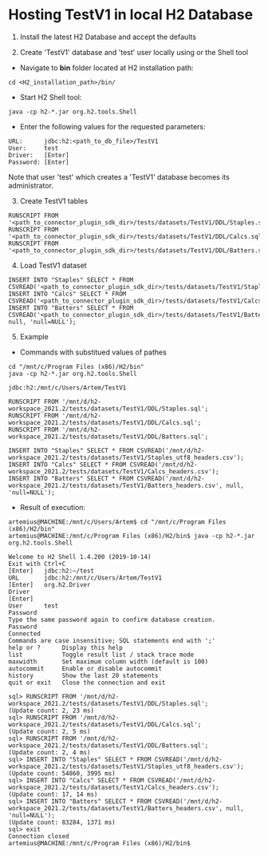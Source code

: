 # Hosting TestV1 in local H2 Database

1. Install the latest H2 Database and accept the defaults

2. Create 'TestV1' database and 'test' user locally using or the Shell tool

- Navigate to **bin** folder located at H2 installation path:

```cd <H2_installation_path>/bin/```

- Start H2 Shell tool:

```
java -cp h2-*.jar org.h2.tools.Shell
```

- Enter the following values for the requested parameters:

```
URL:      jdbc:h2:<path_to_db_file>/TestV1
User:     test
Driver:   [Enter]
Password: [Enter]
```

Note that user 'test' which creates a 'TestV1' database becomes its administrator.

3. Create TestV1 tables

```
RUNSCRIPT FROM '<path_to_connector_plugin_sdk_dir>/tests/datasets/TestV1/DDL/Staples.sql';
RUNSCRIPT FROM '<path_to_connector_plugin_sdk_dir>/tests/datasets/TestV1/DDL/Calcs.sql';
RUNSCRIPT FROM '<path_to_connector_plugin_sdk_dir>/tests/datasets/TestV1/DDL/Batters.sql';
```

4. Load TestV1 dataset

```
INSERT INTO "Staples" SELECT * FROM CSVREAD('<path_to_connector_plugin_sdk_dir>/tests/datasets/TestV1/Staples_utf8_headers.csv');
INSERT INTO "Calcs" SELECT * FROM CSVREAD('<path_to_connector_plugin_sdk_dir>/tests/datasets/TestV1/Calcs_headers.csv');
INSERT INTO "Batters" SELECT * FROM CSVREAD('<path_to_connector_plugin_sdk_dir>/tests/datasets/TestV1/Batters_headers.csv', null, 'null=NULL');
```

5. Example

- Commands with substitued values of pathes

```
cd "/mnt/c/Program Files (x86)/H2/bin"
java -cp h2-*.jar org.h2.tools.Shell

jdbc:h2:/mnt/c/Users/Artem/TestV1

RUNSCRIPT FROM '/mnt/d/h2-workspace_2021.2/tests/datasets/TestV1/DDL/Staples.sql';
RUNSCRIPT FROM '/mnt/d/h2-workspace_2021.2/tests/datasets/TestV1/DDL/Calcs.sql';
RUNSCRIPT FROM '/mnt/d/h2-workspace_2021.2/tests/datasets/TestV1/DDL/Batters.sql';

INSERT INTO "Staples" SELECT * FROM CSVREAD('/mnt/d/h2-workspace_2021.2/tests/datasets/TestV1/Staples_utf8_headers.csv');
INSERT INTO "Calcs" SELECT * FROM CSVREAD('/mnt/d/h2-workspace_2021.2/tests/datasets/TestV1/Calcs_headers.csv');
INSERT INTO "Batters" SELECT * FROM CSVREAD('/mnt/d/h2-workspace_2021.2/tests/datasets/TestV1/Batters_headers.csv', null, 'null=NULL');
```

- Result of execution:

```
artemius@MACHINE:/mnt/c/Users/Artem$ cd "/mnt/c/Program Files (x86)/H2/bin"
artemius@MACHINE:/mnt/c/Program Files (x86)/H2/bin$ java -cp h2-*.jar org.h2.tools.Shell

Welcome to H2 Shell 1.4.200 (2019-10-14)
Exit with Ctrl+C
[Enter]   jdbc:h2:~/test
URL       jdbc:h2:/mnt/c/Users/Artem/TestV1
[Enter]   org.h2.Driver
Driver
[Enter]
User      test
Password
Type the same password again to confirm database creation.
Password
Connected
Commands are case insensitive; SQL statements end with ';'
help or ?      Display this help
list           Toggle result list / stack trace mode
maxwidth       Set maximum column width (default is 100)
autocommit     Enable or disable autocommit
history        Show the last 20 statements
quit or exit   Close the connection and exit

sql> RUNSCRIPT FROM '/mnt/d/h2-workspace_2021.2/tests/datasets/TestV1/DDL/Staples.sql';
(Update count: 2, 23 ms)
sql> RUNSCRIPT FROM '/mnt/d/h2-workspace_2021.2/tests/datasets/TestV1/DDL/Calcs.sql';
(Update count: 2, 5 ms)
sql> RUNSCRIPT FROM '/mnt/d/h2-workspace_2021.2/tests/datasets/TestV1/DDL/Batters.sql';
(Update count: 2, 4 ms)
sql> INSERT INTO "Staples" SELECT * FROM CSVREAD('/mnt/d/h2-workspace_2021.2/tests/datasets/TestV1/Staples_utf8_headers.csv');
(Update count: 54860, 3995 ms)
sql> INSERT INTO "Calcs" SELECT * FROM CSVREAD('/mnt/d/h2-workspace_2021.2/tests/datasets/TestV1/Calcs_headers.csv');
(Update count: 17, 14 ms)
sql> INSERT INTO "Batters" SELECT * FROM CSVREAD('/mnt/d/h2-workspace_2021.2/tests/datasets/TestV1/Batters_headers.csv', null, 'null=NULL');
(Update count: 83284, 1371 ms)
sql> exit
Connection closed
artemius@MACHINE:/mnt/c/Program Files (x86)/H2/bin$
```